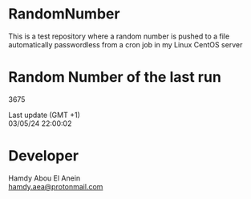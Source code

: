 # RandomNumber    
This is a test repository where a random number is pushed to a file automatically passwordless from a cron job in my Linux CentOS server    
# Random Number of the last run   
3675
      
Last update (GMT +1)    
03/05/24 22:00:02
# Developer    
Hamdy Abou El Anein   
hamdy.aea@protonmail.com
